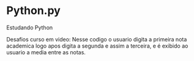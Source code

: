 # Python.py
Estudando Python

Desafios curso em video: Nesse codigo o usuario digita a primeira nota academica logo apos digita a segunda e assim a terceira, e é exibido ao usuario a media entre as notas.